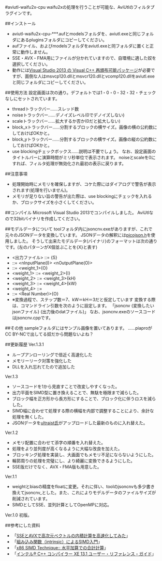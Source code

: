 #aviutl-waifu2x-cpu
waifu2xの処理を行うことが可能な、AviUtlのフィルタプラグインです。

##インストール
 * aviutl-waifu2x-cpu-***.aufとmodelsフォルダを、aviutl.exeと同じフォルダにあるpluginsフォルダにコピーしてください。
 * aufファイル、およびmodelsフォルダをaviutl.exeと同フォルダに置くと正常に動作しません。
 * SSE・AVX・FMA用にファイルが分かれていますので、自環境に適した奴を選択してください。
 * 動作には[Visual Studio 2013 の Visual C++ 再頒布可能パッケージ](https://www.microsoft.com/ja-jp/download/details.aspx?id=40784)が必要ですが、面倒な人はmsvcp120.dllとmsvcr120.dllとvcomp120.dllをaviutl.exeと同じフォルダにコピーしてください。

##使用方法
設定画面は次の通り。デフォルトでは1・0・0・32・32・チェックなしにセットされています。
 * threadトラックバー……スレッド数
 * noiseトラックバー……デノイズレベル(0でデノイズしない)
 * scaleトラックバー……拡大するか否か(0だと拡大しない)
 * block_xトラックバー……分割するブロックの横サイズ。画像の横の公約数にしておけばOKかと。
 * block_yトラックバー……分割するブロックの横サイズ。画像の縦の公約数にしておけばOKかと。
 * use blockingチェックボックス……説明は不要でしょう。
なお、設定画面のタイトルバーに演算時間がミリ秒単位で表示されます。
noiseとscaleを0にすれば、フィルタ処理が無効化され最初の表示に戻ります。

##注意事項
 * 処理開始時にメモリを確保しますが、コケた際にはダイアログで警告が表示されます(処理を行いません)。
 * メモリが足りない旨の警告が出た際は、use blockingにチェックを入れるか、ブロックサイズを小さくしてください。

##コンパイル
Microsoft Visual Studio 2013でコンパイルしました。
AviUtlなので32bitバイナリを作成してください。

##モデルデータについて
toolフォルダ内にjsoncnv.exeがありますが、これで元々のJSONデータを変換しています。
JSONデータの解釈には[picojson.h](https://github.com/kazuho/picojson)を使用しました。
そうして出来たモデルデータ(バイナリ)のフォーマットは次の通りです。(左のパターンがX個並ぶことを{X}と表す)
 * <出力ファイル> ::= <model>{S}
 * <model>  ::= <nInputPlane(I)> <nOutputPlane(O)> <weight> <bias>
 * <weight>   ::= <weight_1>{O}
 * <weight_1> ::= <weight_2>{I}
 * <weight_2> ::= <weight_3>{kH}
 * <weight_3> ::= <weight_4>{kW}
 * <weight_4> ::= <Real Number>
 * <bias> ::= <Real Number)>{O}
 * ※変換過程で、ステップ数＝7、kW＝kH＝3だと仮定しています
変換する際は、コマンドライン引数を次のように設定します。
「jsoncnv {変換したいjsonファイル} {出力後のdatファイル}」
なお、jsoncnv.exeのソースコードはjsoncnv.cppです。

##その他
sampleフォルダにはサンプル画像を置いてあります。
……piaproがCC BY-NCで出してる奴だから問題ないよね？

##更新履歴
Ver.1.3.1
 * ループアンローリングで倍近く高速化した
 * メモリーリーク対策を強化した
 * DLLを入れ忘れてたので追加した

Ver.1.3
 * ソースコードを1から見直すことで改変しやすくなった。
 * 出力平面をSIMD型に置き換えることで、無駄を極限まで減らした。
 * ブロック幅を正方形から長方形にすることで、ブロック化に伴うロスを減らした。
 * SIMD幅に合わせて処理する際の横幅を内部で調整することにより、余計な処理を無くした。
 * JSONデータを[ultraist氏](https://twitter.com/ultraistter)がアップロードした最新のものに入れ替えた。

Ver.1.2
 * メモリ配置に合わせて添字の順番を入れ替えた。
 * 処理をより並列度が高くなるように大幅な改良を加えた。
 * ブロッキング処理を実装し、大画面でもメモリ不足にならないようにした。
 * 輪郭周りの処理を完璧にし、より綺麗に変換できるようにした。
 * SSE版だけでなく、AVX・FMA版も用意した。

Ver.1.1
 * weightとbiasの精度をfloatに変更。それに伴い、toolのjsoncnvも多少書き換えてjsoncnv_とした。また、これによりモデルデータのファイルサイズが削減されています。
 * SIMDとしてSSE、並列計算としてOpenMPに対応。

Ver.1.0
初版。

##参考にした資料
 * 「[SSEとAVXで高次元ベクトルの内積計算を高速化してみた](http://daily.belltail.jp/?p=1520)」
 * 「[組み込み関数（intrinsic）によるSIMD入門](http://www.slideshare.net/FukushimaNorishige/simd-10548373)」
 * 「[x86 SIMD Technique:: 水平加算での合計計算](http://www.kaede-software.com/2014/04/post_641.html)」
 * 「[インテル® C++ コンパイラー XE 13.1 ユーザー・リファレンス・ガイド](http://nf.nci.org.au/facilities/software/intel-ct/13.5.192/Documentation/ja_JP/compiler_c/main_cls/index.htm)」
